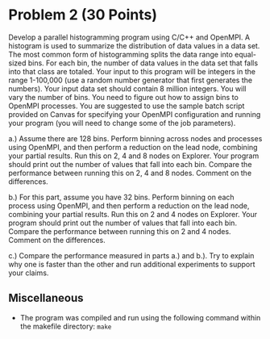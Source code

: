 # Problem 2 (30 Points)

Develop a parallel histogramming program using C/C++ and OpenMPI. A histogram is used to summarize the distribution of data values in a data set. The most common form of histogramming splits the data range into equal-sized bins. For each bin, the number of data values in the data set that falls into that class are totaled. Your input to this program will be integers in the range 1-100,000 (use a random number generator that first generates the numbers). Your input data set should contain 8 million integers. You will vary the number of bins. You need to figure out how to assign bins to OpenMPI processes. You are suggested to use the sample batch script provided on Canvas for specifying your OpenMPI configuration and running your program (you will need to change some of the job parameters).

a.) Assume there are 128 bins. Perform binning across nodes and processes using OpenMPI, and then perform a reduction on the lead node, combining your partial results. Run this on 2, 4 and 8 nodes on Explorer. Your program should print out the number of values that fall into each bin. Compare the performance between running this on 2, 4 and 8 nodes. Comment on the differences.

b.) For this part, assume you have 32 bins. Perform binning on each process using OpenMPI, and then perform a reduction on the lead node, combining your partial results. Run this on 2 and 4 nodes on Explorer. Your program should print out the number of values that fall into each bin. Compare the performance between running this on 2 and 4 nodes. Comment on the differences.

c.) Compare the performance measured in parts a.) and b.). Try to explain why one is faster than the other and run additional experiments to support your claims.

## Miscellaneous
- The program was compiled and run using the following command within the makefile directory:
```make```